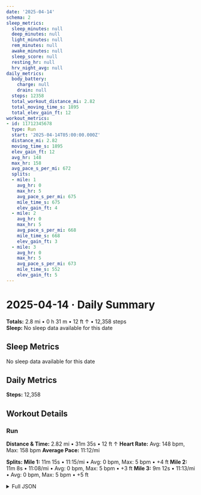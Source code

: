 ```yaml
---
date: '2025-04-14'
schema: 2
sleep_metrics:
  sleep_minutes: null
  deep_minutes: null
  light_minutes: null
  rem_minutes: null
  awake_minutes: null
  sleep_score: null
  resting_hr: null
  hrv_night_avg: null
daily_metrics:
  body_battery:
    charge: null
    drain: null
  steps: 12358
  total_workout_distance_mi: 2.82
  total_moving_time_s: 1895
  total_elev_gain_ft: 12
workout_metrics:
- id: 11712345678
  type: Run
  start: '2025-04-14T05:00:00.000Z'
  distance_mi: 2.82
  moving_time_s: 1895
  elev_gain_ft: 12
  avg_hr: 148
  max_hr: 158
  avg_pace_s_per_mi: 672
  splits:
  - mile: 1
    avg_hr: 0
    max_hr: 5
    avg_pace_s_per_mi: 675
    mile_time_s: 675
    elev_gain_ft: 4
  - mile: 2
    avg_hr: 0
    max_hr: 5
    avg_pace_s_per_mi: 668
    mile_time_s: 668
    elev_gain_ft: 3
  - mile: 3
    avg_hr: 0
    max_hr: 5
    avg_pace_s_per_mi: 673
    mile_time_s: 552
    elev_gain_ft: 5
---
```

# 2025-04-14 · Daily Summary
**Totals:** 2.8 mi • 0 h 31 m • 12 ft ↑ • 12,358 steps  
**Sleep:** No sleep data available for this date

## Sleep Metrics
No sleep data available for this date

## Daily Metrics
**Steps:** 12,358

## Workout Details
### Run
**Distance & Time:** 2.82 mi • 31m 35s • 12 ft ↑
**Heart Rate:** Avg: 148 bpm, Max: 158 bpm
**Average Pace:** 11:12/mi

**Splits:**
**Mile 1:** 11m 15s • 11:15/mi • Avg: 0 bpm, Max: 5 bpm • +4 ft
**Mile 2:** 11m 8s • 11:08/mi • Avg: 0 bpm, Max: 5 bpm • +3 ft
**Mile 3:** 9m 12s • 11:13/mi • Avg: 0 bpm, Max: 5 bpm • +5 ft


<details>
<summary>Full JSON</summary>

```json
{
  "date": "2025-04-14",
  "schema": 2,
  "sleep_metrics": {
    "sleep_minutes": null,
    "deep_minutes": null,
    "light_minutes": null,
    "rem_minutes": null,
    "awake_minutes": null,
    "sleep_score": null,
    "resting_hr": null,
    "hrv_night_avg": null
  },
  "daily_metrics": {
    "body_battery": {
      "charge": null,
      "drain": null
    },
    "steps": 12358,
    "total_workout_distance_mi": 2.82,
    "total_moving_time_s": 1895,
    "total_elev_gain_ft": 12
  },
  "workout_metrics": [
    {
      "id": 11712345678,
      "type": "Run",
      "start": "2025-04-14T05:00:00.000Z",
      "distance_mi": 2.82,
      "moving_time_s": 1895,
      "elev_gain_ft": 12,
      "avg_hr": 148,
      "max_hr": 158,
      "avg_pace_s_per_mi": 672,
      "splits": [
        {
          "mile": 1,
          "avg_hr": 0,
          "max_hr": 5,
          "avg_pace_s_per_mi": 675,
          "mile_time_s": 675,
          "elev_gain_ft": 4
        },
        {
          "mile": 2,
          "avg_hr": 0,
          "max_hr": 5,
          "avg_pace_s_per_mi": 668,
          "mile_time_s": 668,
          "elev_gain_ft": 3
        },
        {
          "mile": 3,
          "avg_hr": 0,
          "max_hr": 5,
          "avg_pace_s_per_mi": 673,
          "mile_time_s": 552,
          "elev_gain_ft": 5
        }
      ]
    }
  ]
}
```
</details>
